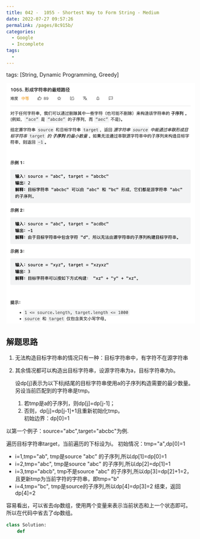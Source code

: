 ```yaml
---
title: 042 -  1055 - Shortest Way to Form String - Medium
date: 2022-07-27 09:57:26
permalink: /pages/8c915b/
categories:
  - Google
  - Incomplete
tags:
  - 
---
```

tags: [String, Dynamic Programming, Greedy]

![](https://raw.githubusercontent.com/emmableu/image/master/202208082102726.png)


## 解题思路

1. 无法构造目标字符串的情况只有一种：目标字符串中，有字符不在源字符串
2. 其余情况都可以构造出目标字符串，设源字符串为a，目标字符串为b。
    
    设dp[j]表示为以下标j结尾的目标字符串使用a的子序列构造需要的最少数量。  
    另设当前匹配到的字符串是tmp。  
    1. 若tmp是a的子序列，则dp[j]=dp[j-1]；  
    2. 否则，dp[j]=dp[j-1]+1且重新初始化tmp。    
    初始边界：dp[0]=1


以第一个例子：source="abc",target="abcbc"为例.

遍历目标字符串target，当前遍历的下标设为i。
初始情况：tmp="a",dp[0]=1

- i=1,tmp="ab", tmp是source "abc" 的子序列,所以dp[1]=dp[0]=1
- i=2,tmp="abc", tmp是source "abc" 的子序列,所以dp[2]=dp[1]=1
- i=3,tmp="abcb", tmp不是source "abc" 的子序列,所以dp[3]=dp[2]+1=2，且更新tmp为当前字符的字符串，即tmp="b"
- i=4,tmp="bc", tmp是source的子序列,所以dp[4]=dp[3]=2
结束，返回dp[4]=2


容易看出，可以省去dp数组，使用两个变量来表示当前状态和上一个状态即可。所以在代码中省去了dp数组。


```python
class Solution:
	def 
```

